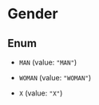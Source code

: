 

# Gender

## Enum


* `MAN` (value: `"MAN"`)

* `WOMAN` (value: `"WOMAN"`)

* `X` (value: `"X"`)



